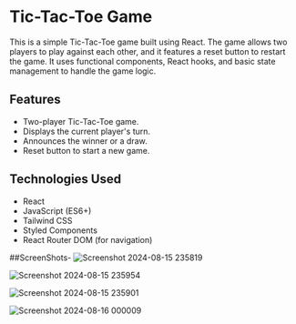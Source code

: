 # Tic-Tac-Toe Game

This is a simple Tic-Tac-Toe game built using React. The game allows two players to play against each other, and it features a reset button to restart the game. It uses functional components, React hooks, and basic state management to handle the game logic.

## Features

- Two-player Tic-Tac-Toe game.
- Displays the current player's turn.
- Announces the winner or a draw.
- Reset button to start a new game.

## Technologies Used

- React
- JavaScript (ES6+)
- Tailwind CSS
- Styled Components
- React Router DOM (for navigation)

##ScreenShots- 
![Screenshot 2024-08-15 235819](https://github.com/user-attachments/assets/edcbd66a-ea69-430d-b31e-27a5bf4a33db)

![Screenshot 2024-08-15 235954](https://github.com/user-attachments/assets/7a76ba60-4cb7-4d03-b2a0-b1254a5a4a4c)

![Screenshot 2024-08-15 235901](https://github.com/user-attachments/assets/63386a42-0fd3-4ac0-beae-0c43bacdd840)

![Screenshot 2024-08-16 000009](https://github.com/user-attachments/assets/d344bb5e-28e5-42a1-a6b9-a0b194f86cca)
